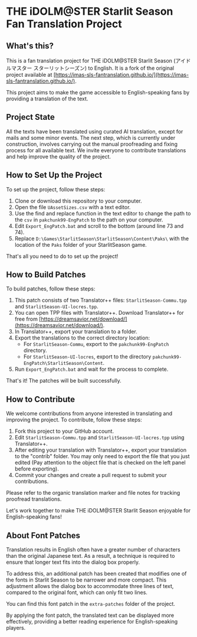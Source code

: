 # THE iDOLM@STER Starlit Season Fan Translation Project


## What's this?

This is a fan translation project for THE iDOLM@STER Starlit Season (アイドルマスター スターリットシーズン) to English. It is a fork of the original project available at [https://imas-sls-fantranslation.github.io/](https://imas-sls-fantranslation.github.io/).

This project aims to make the game accessible to English-speaking fans by providing a translation of the text.

## Project State

All the texts have been translated using curated AI translation, except for mails and some minor events. The next step, which is currently under construction, involves carrying out the manual proofreading and fixing process for all available text. We invite everyone to contribute translations and help improve the quality of the project.

## How to Set Up the Project

To set up the project, follow these steps:

1.  Clone or download this repository to your computer.
2.  Open the file `UAssetSizes.csv` with a text editor.
3.  Use the find and replace function in the text editor to change the path to the `csv` in `pakchunk99-EngPatch` to the path on your computer.
4.  Edit `Export_EngPatch.bat` and scroll to the bottom (around line 73 and 74).
5.  Replace `D:\Games\StarlitSeason\StarlitSeason\Content\Paks\` with the location of the `Paks` folder of your StarlitSeason game.

That's all you need to do to set up the project!

## How to Build Patches

To build patches, follow these steps:

1.  This patch consists of two Translator++ files: `StarlitSeason-Commu.tpp` and `StarlitSeason-UI-locres.tpp`.
2.  You can open TPP files with Translator++. Download Translator++ for free from [https://dreamsavior.net/download/](https://dreamsavior.net/download/).
3.  In Translator++, export your translation to a folder.
4.  Export the translations to the correct directory location:
    -   For `StarlitSeason-Commu`, export to the `pakchunk99-EngPatch` directory.
    -   For `StarlitSeason-UI-locres`, export to the directory `pakchunk99-EngPatch\StarlitSeason\Content`.
5.  Run `Export_EngPatch.bat` and wait for the process to complete.

That's it! The patches will be built successfully.

## How to Contribute

We welcome contributions from anyone interested in translating and improving the project. To contribute, follow these steps:

1.  Fork this project to your GitHub account.
2.  Edit `StarlitSeason-Commu.tpp` and `StarlitSeason-UI-locres.tpp` using Translator++.
3.  After editing your translation with Translator++, export your translation to the "contrib" folder. You may only need to export the file that you just edited (Pay attention to the object file that is checked on the left panel before exporting).
4.  Commit your changes and create a pull request to submit your contributions.

Please refer to the organic translation marker and file notes for tracking proofread translations.


Let's work together to make THE iDOLM@STER Starlit Season enjoyable for English-speaking fans!

## About Font Patches

Translation results in English often have a greater number of characters than the original Japanese text. As a result, a technique is required to ensure that longer text fits into the dialog box properly.

To address this, an additional patch has been created that modifies one of the fonts in Starlit Season to be narrower and more compact. This adjustment allows the dialog box to accommodate three lines of text, compared to the original font, which can only fit two lines.

You can find this font patch in the `extra-patches` folder of the project.

By applying the font patch, the translated text can be displayed more effectively, providing a better reading experience for English-speaking players.